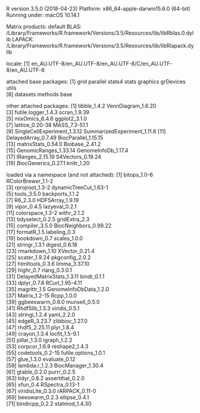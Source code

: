 R version 3.5.0 (2018-04-23)
Platform: x86_64-apple-darwin15.6.0 (64-bit)
Running under: macOS  10.14.1

Matrix products: default
BLAS: /Library/Frameworks/R.framework/Versions/3.5/Resources/lib/libRblas.0.dylib
LAPACK: /Library/Frameworks/R.framework/Versions/3.5/Resources/lib/libRlapack.dylib

locale:
[1] en_AU.UTF-8/en_AU.UTF-8/en_AU.UTF-8/C/en_AU.UTF-8/en_AU.UTF-8

attached base packages:
 [1] grid      parallel  stats4    stats     graphics  grDevices utils    
 [8] datasets  methods   base     

other attached packages:
 [1] tibble_1.4.2                VennDiagram_1.6.20         
 [3] futile.logger_1.4.3         scran_1.9.39               
 [5] mixOmics_6.4.6              ggplot2_3.1.0              
 [7] lattice_0.20-38             MASS_7.3-51.1              
 [9] SingleCellExperiment_1.3.12 SummarizedExperiment_1.11.6
[11] DelayedArray_0.7.49         BiocParallel_1.15.15       
[13] matrixStats_0.54.0          Biobase_2.41.2             
[15] GenomicRanges_1.33.14       GenomeInfoDb_1.17.4        
[17] IRanges_2.15.19             S4Vectors_0.19.24          
[19] BiocGenerics_0.27.1         knitr_1.20                 

loaded via a namespace (and not attached):
 [1] bitops_1.0-6              RColorBrewer_1.1-2       
 [3] rprojroot_1.3-2           dynamicTreeCut_1.63-1    
 [5] tools_3.5.0               backports_1.1.2          
 [7] R6_2.3.0                  HDF5Array_1.9.19         
 [9] vipor_0.4.5               lazyeval_0.2.1           
[11] colorspace_1.3-2          withr_2.1.2              
[13] tidyselect_0.2.5          gridExtra_2.3            
[15] compiler_3.5.0            BiocNeighbors_0.99.22    
[17] formatR_1.5               labeling_0.3             
[19] bookdown_0.7              scales_1.0.0             
[21] stringr_1.3.1             digest_0.6.18            
[23] rmarkdown_1.10            XVector_0.21.4           
[25] scater_1.9.24             pkgconfig_2.0.2          
[27] htmltools_0.3.6           limma_3.37.10            
[29] highr_0.7                 rlang_0.3.0.1            
[31] DelayedMatrixStats_1.3.11 bindr_0.1.1              
[33] dplyr_0.7.8               RCurl_1.95-4.11          
[35] magrittr_1.5              GenomeInfoDbData_1.2.0   
[37] Matrix_1.2-15             Rcpp_1.0.0               
[39] ggbeeswarm_0.6.0          munsell_0.5.0            
[41] Rhdf5lib_1.3.3            viridis_0.5.1            
[43] stringi_1.2.4             yaml_2.2.0               
[45] edgeR_3.23.7              zlibbioc_1.27.0          
[47] rhdf5_2.25.11             plyr_1.8.4               
[49] crayon_1.3.4              locfit_1.5-9.1           
[51] pillar_1.3.0              igraph_1.2.2             
[53] corpcor_1.6.9             reshape2_1.4.3           
[55] codetools_0.2-15          futile.options_1.0.1     
[57] glue_1.3.0                evaluate_0.12            
[59] lambda.r_1.2.3            BiocManager_1.30.4       
[61] gtable_0.2.0              purrr_0.2.5              
[63] tidyr_0.8.2               assertthat_0.2.0         
[65] xfun_0.4                  RSpectra_0.13-1          
[67] viridisLite_0.3.0         rARPACK_0.11-0           
[69] beeswarm_0.2.3            ellipse_0.4.1            
[71] bindrcpp_0.2.2            statmod_1.4.30           
